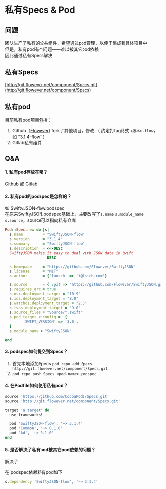 # 私有Specs & Pod

## 问题
团队生产了私有的公共组件，希望通过pod管理，以便于集成到具体项目中  
但是，私有pod有个问题——难以被其它pod依赖  
因此通过私有Specs解决

## 私有Specs
[http://git.flowever.net/component/Specs.git](http://git.flowever.net/component/Specs)

## 私有pod
目前私有pod项目包括：

1. Github（[Flowever](https://github.com/Flowever)) fork了其他项目，修改.（ 约定打tag格式 `<版本>-flow`，如 "3.1.4-flow" )
2. Gitlab私有组件

## Q&A
#### 1. 私有pod存放在哪？
Github 或 Gitlab

#### 2. 私有pod的podspec是怎样的？

如 SwiftyJSON-flow.podspec  
在原来SwiftyJSON.podspec基础上，主要改写了`s.name` `s.module_name` `s.source`，source可以指向私有仓库

```ruby
Pod::Spec.new do |s|
  s.name         = "SwiftyJSON-flow"
  s.version      = "3.1.4"
  s.summary      = "SwiftyJSON-flow"
  s.description  = <<-DESC
  SwiftyJSON makes it easy to deal with JSON data in Swift
                   DESC

  s.homepage     = "https://github.com/Flowever/SwiftyJSON"
  s.license      = "MIT"
  s.author       = {'luosch' => 'i@lsich.com'}

  s.source       = { :git => "https://github.com/Flowever/SwiftyJSON.git", :tag => "#{s.version}-flow" }
  s.requires_arc = true
  s.osx.deployment_target = "10.9"
  s.ios.deployment_target = "8.0"
  s.watchos.deployment_target = "2.0"
  s.tvos.deployment_target = "9.0"
  s.source_files = "Source/*.swift"
  s.pod_target_xcconfig =  {
        'SWIFT_VERSION' => '3.0',
  }
  s.module_name = "SwiftyJSON"

end

```

#### 3. podspec如何提交到Specs？
1. 首先本地添加Specs `pod repo add Specs http://git.flowever.net/component/Specs.git`
2. `pod repo push Specs <pod-name>.podspec`


#### 4. 在Podfile如何使用私有pod？

```ruby
source 'https://github.com/CocoaPods/Specs.git'
source 'http://git.flowever.net/component/Specs.git'

target 'a target' do
  use_frameworks!
  
  pod 'SwiftyJSON-flow', '~> 3.1.4'
  pod 'Common', '~> 0.1.0'
  pod 'Ad', '~> 0.1.0'
end
```

#### 5. 是否解决了私有pod被其它pod依赖的问题？
解决了  

在.podspec依赖私有pod如下

```ruby
s.dependency 'SwiftyJSON-flow', '~> 3.1.4'
```

